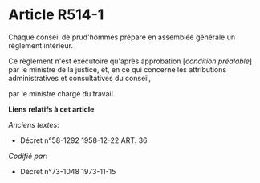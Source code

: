 # Article R514-1

Chaque conseil de prud'hommes prépare en assemblée générale un règlement intérieur.

Ce règlement n'est exécutoire qu'après approbation [*condition préalable*] par le ministre de la justice, et, en ce qui
concerne les attributions administratives et consultatives du conseil,

par le ministre chargé du travail.

**Liens relatifs à cet article**

_Anciens textes_:

  - Décret n°58-1292 1958-12-22 ART. 36

_Codifié par_:

  - Décret n°73-1048 1973-11-15
